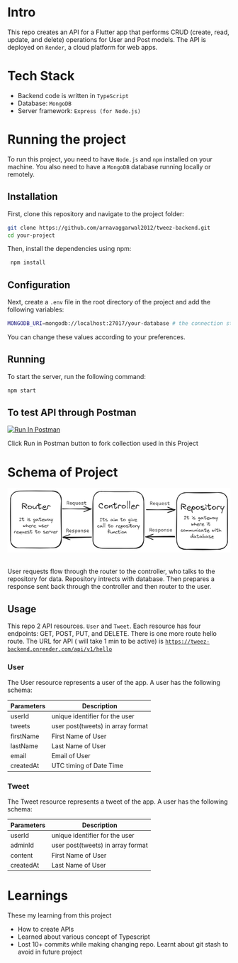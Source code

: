 # Intro

This repo creates an API for a Flutter app that performs CRUD (create, read, update, and delete) operations for User and Post models. The API is deployed on `Render`, a cloud platform for web apps.

# Tech Stack

*   Backend code is written in `TypeScript`
*   Database: `MongoDB`
*   Server framework: `Express (for Node.js)`

#  Running the project

To run this project, you need to have `Node.js` and `npm` installed on your machine. You also need to have a `MongoDB` database running locally or remotely.

## Installation
First, clone this repository and navigate to the project folder:

```bash
git clone https://github.com/arnavaggarwal2012/tweez-backend.git
cd your-project 
```

Then, install the dependencies using npm:

```bash
 npm install 
 ```

 ## Configuration
 Next, create a `.env` file in the root directory of the project and add the following variables:

```bash 
MONGODB_URI=mongodb://localhost:27017/your-database # the connection string for the database 
 ```

You can change these values according to your preferences.

## Running
To start the server, run the following command:
```bash
npm start
```
## To test API through Postman

[<img src="https://run.pstmn.io/button.svg" alt="Run In Postman" style="width: 128px; height: 32px;">](https://god.gw.postman.com/run-collection/27728698-0614d164-27d9-4fe3-9bfd-06d34466a9ad?action=collection%2Ffork&source=rip_markdown&collection-url=entityId%3D27728698-0614d164-27d9-4fe3-9bfd-06d34466a9ad%26entityType%3Dcollection%26workspaceId%3D6e3784c2-4fce-4905-abf6-4d326d8330c3)

Click Run in Postman button to fork collection used in this Project

# Schema of Project

<div style="text-align: center;">
    <img src="resources/chart.png" />
</div>
<br>

User requests flow through the router to the controller, who talks to the repository for data. Repository intrects with database. Then prepares a response sent back through the controller and then router to the user. 

## Usage

This repo 2 API resources. `User` and `Tweet`. Each resource has four endpoints: GET, POST, PUT, and DELETE. There is one more route hello route. The URL for API ( will take 1 min to be active) is [`https://tweez-backend.onrender.com/api/v1/hello`](https://tweez-backend.onrender.com/api/v1/hello)

### User

The User resource represents a user of the app. A user has the following schema:

| Parameters | Description |
| --- | --- |
| userId | unique identifier for the user |
| tweets | user post(tweets) in array format |
| firstName | First Name of User |
| lastName | Last Name of User |
| email | Email of User |
| createdAt | UTC timing of Date Time |

### Tweet

The Tweet resource represents a tweet of the app. A user has the following schema:

| Parameters | Description |
| --- | --- |
| userId | unique identifier for the user |
| adminId | user post(tweets) in array format |
| content | First Name of User |
| createdAt | Last Name of User |

# Learnings
These my learning from this project
* How to create APIs
* Learned about various concept of Typescript
* Lost 10+ commits while making changing repo. Learnt about git stash to avoid in future project